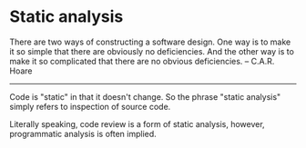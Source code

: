# Static analysis

There are two ways of constructing a software design. One way is to make it so simple that there are obviously no deficiencies. And the other way is to make it so complicated that there are no obvious deficiencies. – C.A.R. Hoare

---

Code is "static" in that it doesn't change. So the phrase "static analysis" simply refers to inspection of source code.

Literally speaking, code review is a form of static analysis, however, programmatic analysis is often implied.